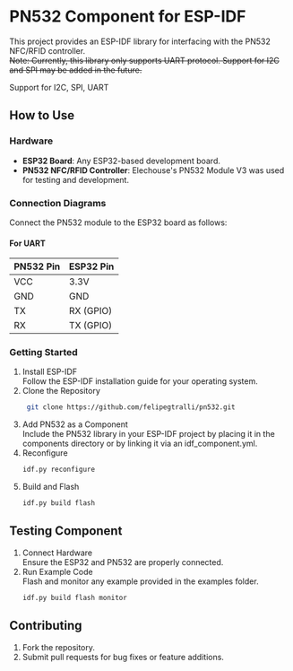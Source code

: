 # PN532 Component for ESP-IDF
This project provides an ESP-IDF library for interfacing with the PN532 NFC/RFID controller.  
~~Note: Currently, this library only supports UART protocol. Support for I2C and SPI may be added in the future.~~

 Support for I2C, SPI, UART

## How to Use

### Hardware
- **ESP32 Board**: Any ESP32-based development board.
- **PN532 NFC/RFID Controller**: Elechouse's PN532 Module V3 was used for testing and development.

### Connection Diagrams
Connect the PN532 module to the ESP32 board as follows:
#### For UART
| PN532 Pin | ESP32 Pin |
|-----------|-----------|
| VCC       | 3.3V      |
| GND       | GND       |
| TX        | RX (GPIO) |
| RX        | TX (GPIO) |

### Getting Started
1. Install ESP-IDF<br>
 Follow the ESP-IDF installation guide for your operating system.  
2. Clone the Repository
   ```sh
    git clone https://github.com/felipegtralli/pn532.git
   ```
3. Add PN532 as a Component<br>
 Include the PN532 library in your ESP-IDF project by placing it in the components directory or by linking it via an idf_component.yml.
4. Reconfigure
   ```sh
   idf.py reconfigure
   ```
5. Build and Flash
    ```sh
    idf.py build flash
    ```
    
## Testing Component
1. Connect Hardware<br>
 Ensure the ESP32 and PN532 are properly connected.
2. Run Example Code<br>
 Flash and monitor any example provided in the examples folder.
    ```sh
    idf.py build flash monitor
    ```
    
## Contributing
1. Fork the repository.
2. Submit pull requests for bug fixes or feature additions.
